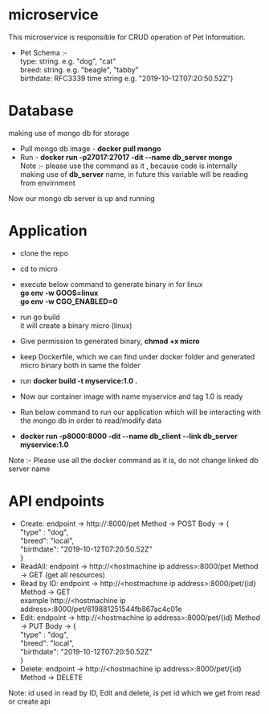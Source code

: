 # microservice
This microservice is responsible for CRUD operation of Pet Information.  
- Pet Schema :-  
  type: string. e.g. "dog", "cat"  
  breed: string. e.g. "beagle", "tabby"  
  birthdate: RFC3339 time string e.g. "2019-10-12T07:20:50.52Z")  
  
# Database  
making use of mongo db for storage    
- Pull mongo db image - **docker pull mongo**  
- Run - **docker run -p27017:27017 -dit --name db_server  mongo**  
Note :- please use the command as it , because code is internally making use of **db_server** name, in future this variable will be reading from envirnment  
  
Now our mongo db server is up and running  


# Application  
  
- clone the repo  
- cd to micro  
- execute below command to generate binary in for linux  
**go env -w GOOS=linux  
go env -w CGO_ENABLED=0**  
- run go build  
it will create a binary micro (linux) 
- Give permission to generated binary, **chmod +x micro**   
- keep Dockerfile,  which we can find under docker folder and generated micro binary both in same the folder  
- run  **docker build -t myservice:1.0 .**  
  
- Now our container image with name myservice and tag 1.0 is ready  
- Run below command to run our application which will be interacting with the mongo db in order to read/modify data  
- **docker run -p8000:8000 -dit --name db_client --link db_server myservice:1.0**  
  
Note :- Please use all the docker command as it is, do not change linked db server name  
  
# API endpoints  
- Create: endpoint -> http://<hostmachine ip address>:8000/pet Method -> POST Body -> {  
  "type" : "dog",  
  "breed": "local",  
  "birthdate": "2019-10-12T07:20:50.52Z"  
}  
- ReadAll: endpoint -> http://\<hostmachine ip address>:8000/pet Method -> GET  (get all resources)  
- Read by ID: endpoint -> http://\<hostmachine ip address>:8000/pet/{id} Method -> GET  
  example http://\<hostmachine ip address>:8000/pet/619881251544fb867ac4c01e  
- Edit: endpoint -> http://\<hostmachine ip address>:8000/pet/{id} Method -> PUT Body -> {  
  "type" : "dog",  
  "breed": "local",  
  "birthdate": "2019-10-12T07:20:50.52Z"  
}  
- Delete: endpoint -> http://\<hostmachine ip address>:8000/pet/{id} Method -> DELETE  
  
Note: id used in read by ID, Edit and delete, is pet id which we get from read or create api  
